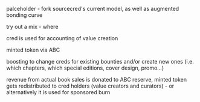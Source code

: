 palceholder - fork sourcecred's current model, as well as augmented bonding curve

try out a mix - where

cred is used for accounting of value creation

minted token via ABC

boosting to change creds for existing bounties and/or create new ones (i.e. which chapters, which special editions, cover design, promo...)

revenue from actual book sales is donated to ABC reserve, minted token gets redistributed to cred holders (value creators and curators) - or alternatively it is used for sponsored burn

